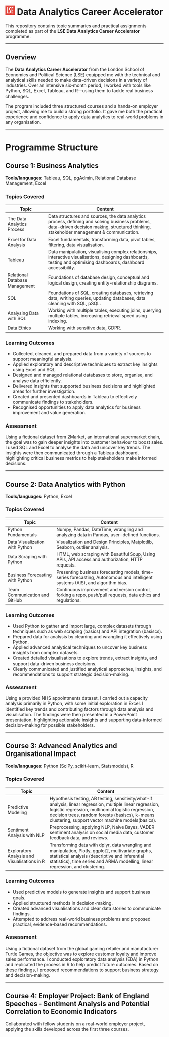 # <img src="lse_logo.png" alt="LSE Logo" height="30"/> Data Analytics Career Accelerator

This repository contains topic summaries and practical assignments completed as part of the **LSE Data Analytics Career Accelerator** programme.

---

## Overview

The **Data Analytics Career Accelerator** from the London School of Economics and Political Science (LSE) equipped me with the technical and analytical skills needed to make data-driven decisions in a variety of industries. Over an intensive six-month period, I worked with tools like Python, SQL, Excel, Tableau, and R—using them to tackle real business challenges.

The program included three structured courses and a hands-on employer project, allowing me to build a strong portfolio. It gave me both the practical experience and confidence to apply data analytics to real-world problems in any organisation.

---

# Programme Structure

## Course 1: Business Analytics

**Tools/languages:** Tableau, SQL, pgAdmin, Relational Database Management, Excel

### Topics Covered

| Topic                         | Content                                                                                                                                         |
|------------------------------|-------------------------------------------------------------------------------------------------------------------------------------------------|
| The Data Analytics Process    | Data structures and sources, the data analytics process, defining and solving business problems, data-driven decision making, structured thinking, stakeholder management & communication. |
| Excel for Data Analysis       | Excel fundamentals, transforming data, pivot tables, filtering, data visualisation.                                                             |
| Tableau                       | Data manipulation, visualising complex relationships, interactive visualisations, designing dashboards, testing and optimising dashboards, dashboard accessibility. |
| Relational Database Management| Foundations of database design, conceptual and logical design, creating entity-relationship diagrams.                                           |
| SQL                           | Foundations of SQL, creating databases, retrieving data, writing queries, updating databases, data cleaning with SQL, pSQL.                     |
| Analysing Data with SQL       | Working with multiple tables, executing joins, querying multiple tables, increasing retrieval speed using indexing.                            |
| Data Ethics                   | Working with sensitive data, GDPR.                                                                                                              |

### Learning Outcomes

- Collected, cleaned, and prepared data from a variety of sources to support meaningful analysis.  
- Applied exploratory and descriptive techniques to extract key insights using Excel and SQL.  
- Designed and managed relational databases to store, organise, and analyse data efficiently.  
- Delivered insights that supported business decisions and highlighted areas for further investigation.  
- Created and presented dashboards in Tableau to effectively communicate findings to stakeholders.  
- Recognised opportunities to apply data analytics for business improvement and value generation.

### Assessment
Using a fictional dataset from 2Market, an international supermarket chain, the goal was to gain deeper insights into customer behaviour to boost sales. I used SQL and Excel to analyse the data and uncover key trends. The insights were then communicated through a Tableau dashboard, highlighting critical business metrics to help stakeholders make informed decisions.

---

## Course 2: Data Analytics with Python

**Tools/languages:** Python, Excel

### Topics Covered

| Topic                         | Content                                                                                                                           |
|------------------------------|-----------------------------------------------------------------------------------------------------------------------------------|
| Python Fundamentals           | Numpy, Pandas, DateTime, wrangling and analyzing data in Pandas, user-defined functions.                                          |
| Data Visualization with Python| Visualization and Design Principles, Matplotlib, Seaborn, outlier analysis.                                                       |
| Data Scraping with Python     | HTML, web scraping with Beautiful Soup, Using APIs, API access and authorization, HTTP requests.                                  |
| Business Forecasting with Python | Presenting business forecasting models, time-series forecasting, Autonomous and intelligent systems (AIS), and algorithm bias.    |
| Team Communication and GitHub | Continuous improvement and version control, forking a repo, push/pull requests, data ethics and regulations.                      |

### Learning Outcomes

- Used Python to gather and import large, complex datasets through techniques such as web scraping (basics) and API integration (basiscs).  
- Prepared data for analysis by cleaning and wrangling it effectively using Python.  
- Applied advanced analytical techniques to uncover key business insights from complex datasets.  
- Created detailed visualisations to explore trends, extract insights, and support data-driven business decisions.  
- Clearly communicated and justified analytical approaches, insights, and recommendations to support strategic decision-making.

### Assessment

Using a provided NHS appointments dataset, I carried out a capacity analysis primarily in Python, with some initial exploration in Excel. I identified key trends and contributing factors through data analysis and visualisation. The findings were then presented in a PowerPoint presentation, highlighting actionable insights and supporting data-informed decision-making for possible stakeholders.

---

## Course 3: Advanced Analytics and Organisational Impact

**Tools/languages:** Python (SciPy, scikit-learn, Statsmodels), R

### Topics Covered

| Topic                                  | Content                                                                                                                                                            |
|----------------------------------------|--------------------------------------------------------------------------------------------------------------------------------------------------------------------|
| Predictive Modeling                    | Hypothesis testing, AB testing, sensitivity/what-if analysis, linear regression, multiple linear regression, logistic regression, multinomial logistic regression, decision trees, random forests (basiscs), k-means clustering, support vector machine models(basics). |
| Sentiment Analysis with NLP            | Preprocessing, applying NLP, Naive Bayes, VADER sentiment analysis on social media data, customer feedback data, and reviews.                                      |
| Exploratory Analysis and Visualisations in R | Transforming data with dplyr, data wrangling and manipulation, Plotly, ggplot2, multivariate graphs, statistical analysis (descriptive and inferential statistics), time series and ARMA modelling, linear regression, and clustering. |

### Learning Outcomes

- Used predictive models to generate insights and support business goals.  
- Applied structured methods in decision-making.  
- Created advanced visualisations and clear data stories to communicate findings.  
- Attempted to address real-world business problems and proposed practical, evidence-based recommendations.

### Assessment

Using a fictional dataset from the global gaming retailer and manufacturer Turtle Games, the objective was to explore customer loyalty and improve sales performance. I conducted exploratory data analysis (EDA) in Python and replicated the process in R to help predict future outcomes. Based on these findings, I proposed recommendations to support business strategy and decision-making.

---
## Course 4: Employer Project: Bank of England Speeches - Sentiment Analysis and Potential Correlation to Economic Indicators

Collaborated with fellow students on a real-world employer project, applying the skills developed across the first three courses.
